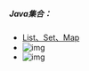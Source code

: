 ##### Java集合：

- [List、Set、Map](https://blog.csdn.net/qq_30711091/article/details/88847892)
- ![img](https://img-blog.csdn.net/20180725145224835?watermark/2/text/aHR0cHM6Ly9ibG9nLmNzZG4ubmV0L3dlaXhpbl80MjMxMTU0MA==/font/5a6L5L2T/fontsize/400/fill/I0JBQkFCMA==/dissolve/70)
- ![img](https://img-blog.csdnimg.cn/20190327175421590.png?x-oss-process=image/watermark,type_ZmFuZ3poZW5naGVpdGk,shadow_10,text_aHR0cHM6Ly9ibG9nLmNzZG4ubmV0L3FxXzMwNzExMDkx,size_16,color_FFFFFF,t_70)